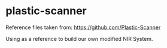 # plastic-scanner

Reference files taken from: https://github.com/Plastic-Scanner

Using as a reference to build our own modified NIR System. 
